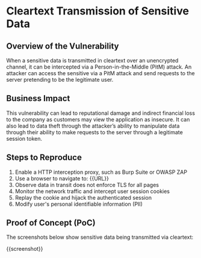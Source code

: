 # Cleartext Transmission of Sensitive Data

## Overview of the Vulnerability

When a sensitive data is transmitted in cleartext over an unencrypted channel, it can be intercepted via a Person-in-the-Middle (PitM) attack. An attacker can access the sensitive via a PitM attack and send requests to the server pretending to be the legitimate user.

## Business Impact

This vulnerability can lead to reputational damage and indirect financial loss to the company as customers may view the application as insecure. It can also lead to data theft through the attacker’s ability to manipulate data through their ability to make requests to the server through a legitimate session token.

## Steps to Reproduce

1. Enable a HTTP interception proxy, such as Burp Suite or OWASP ZAP
1. Use a browser to navigate to: {{URL}}
1. Observe data in transit does not enforce TLS for all pages
1. Monitor the network traffic and intercept user session cookies
1. Replay the cookie and hijack the authenticated session
1. Modify user's personal identifiable information (PII)

## Proof of Concept (PoC)

The screenshots below show sensitive data being transmitted via cleartext:

{{screenshot}}
